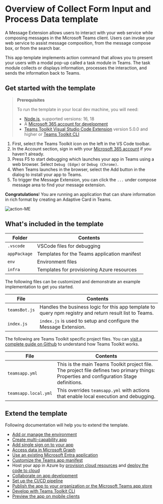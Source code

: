 # Overview of Collect Form Input and Process Data template

A Message Extension allows users to interact with your web service while composing messages in the Microsoft Teams client. Users can invoke your web service to assist message composition, from the message compose box, or from the search bar.

This app template implements action command that allows you to present your users with a modal pop-up called a task module in Teams. The task module collects or displays information, processes the interaction, and sends the information back to Teams.

## Get started with the template

> **Prerequisites**
>
> To run the template in your local dev machine, you will need:
>
> - [Node.js](https://nodejs.org/), supported versions: 16, 18
> - A [Microsoft 365 account for development](https://docs.microsoft.com/microsoftteams/platform/toolkit/accounts)
> - [Teams Toolkit Visual Studio Code Extension](https://aka.ms/teams-toolkit) version 5.0.0 and higher or [Teams Toolkit CLI](https://aka.ms/teamsfx-cli)

1. First, select the Teams Toolkit icon on the left in the VS Code toolbar.
2. In the Account section, sign in with your [Microsoft 365 account](https://docs.microsoft.com/microsoftteams/platform/toolkit/accounts) if you haven't already.
3. Press F5 to start debugging which launches your app in Teams using a web browser. Select `Debug (Edge)` or `Debug (Chrome)`.
4. When Teams launches in the browser, select the Add button in the dialog to install your app to Teams.
5. To trigger the Message Extension, you can click the `...` under compose message area to find your message extension.

**Congratulations**! You are running an application that can share information in rich format by creating an Adaptive Card in Teams.

![action-ME](https://github.com/OfficeDev/TeamsFx/assets/11220663/4af867b1-0b4b-4665-ac43-badf56106d84)

## What's included in the template

| Folder       | Contents                                            |
| - | - |
| `.vscode`    | VSCode files for debugging                          |
| `appPackage` | Templates for the Teams application manifest        |
| `env`        | Environment files                                   |
| `infra`      | Templates for provisioning Azure resources          |

The following files can be customized and demonstrate an example implementation to get you started.

| File                                 | Contents                                           |
| - | - |
|`teamsBot.js`| Handles the business logic for this app template to query npm registry and return result list to Teams.|
|`index.js`| `index.js` is used to setup and configure the Message Extension.|

The following are Teams Toolkit specific project files. You can [visit a complete guide on Github](https://github.com/OfficeDev/TeamsFx/wiki/Teams-Toolkit-Visual-Studio-Code-v5-Guide#overview) to understand how Teams Toolkit works.

| File                                 | Contents                                           |
| - | - |
|`teamsapp.yml`|This is the main Teams Toolkit project file. The project file defines two primary things:  Properties and configuration Stage definitions. |
|`teamsapp.local.yml`|This overrides `teamsapp.yml` with actions that enable local execution and debugging.|

## Extend the template

Following documentation will help you to extend the template.

- [Add or manage the environment](https://learn.microsoft.com/microsoftteams/platform/toolkit/teamsfx-multi-env)
- [Create multi-capability app](https://learn.microsoft.com/microsoftteams/platform/toolkit/add-capability)
- [Add single sign on to your app](https://learn.microsoft.com/microsoftteams/platform/toolkit/add-single-sign-on)
- [Access data in Microsoft Graph](https://learn.microsoft.com/microsoftteams/platform/toolkit/teamsfx-sdk#microsoft-graph-scenarios)
- [Use an existing Microsoft Entra application](https://learn.microsoft.com/microsoftteams/platform/toolkit/use-existing-aad-app)
- [Customize the Teams app manifest](https://learn.microsoft.com/microsoftteams/platform/toolkit/teamsfx-preview-and-customize-app-manifest)
- Host your app in Azure by [provision cloud resources](https://learn.microsoft.com/microsoftteams/platform/toolkit/provision) and [deploy the code to cloud](https://learn.microsoft.com/microsoftteams/platform/toolkit/deploy)
- [Collaborate on app development](https://learn.microsoft.com/microsoftteams/platform/toolkit/teamsfx-collaboration)
- [Set up the CI/CD pipeline](https://learn.microsoft.com/microsoftteams/platform/toolkit/use-cicd-template)
- [Publish the app to your organization or the Microsoft Teams app store](https://learn.microsoft.com/microsoftteams/platform/toolkit/publish)
- [Develop with Teams Toolkit CLI](https://aka.ms/teamsfx-cli/debug)
- [Preview the app on mobile clients](https://github.com/OfficeDev/TeamsFx/wiki/Run-and-debug-your-Teams-application-on-iOS-or-Android-client)

